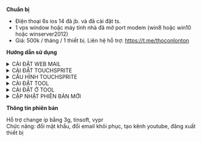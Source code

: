 <b>Chuẩn bị</b>

- Điện thoại 6s ios 14 đã jb. và đã cài đặt ts.
- 1 vps window hoặc máy tính nhà đã mở port modem (win8 hoặc win10 hoặc winserver2012)
- Giá: 500k / tháng / 1 thiết bị. Liên hệ hỗ trợ: https://t.me/thoconlonton

<b>Hướng dẫn sử dụng</b>

<!-- <details>
  <summary>Click to expand!</summary>

  ## Heading
  1. A numbered
  2. list
     * With some
     * Sub bullets
</details> -->

<details>
  <summary>CÀI ĐẶT WEB MAIL</summary>

1. Ở vps download và cài đặt python 3.9.9. Nhớ tích như hình bên dưới
   Link download: https://www.python.org/ftp/python/3.9.9/python-3.9.9-amd64.exe
   <img src="setup/images/1.png"/>
2. Ở vps download và cài đặt web mail ở đây: https://github.com/emga9xkc2/web-mail-release/archive/refs/heads/main.zip
3. Download xong giải nén và chạy file setup.bat trong thư mục setup
4. Quay lại tìm và chạy file Main (Main.lnk) lên là ok
5. Sau khi mở lên nếu thấy thông báo Thay port trong file data/hconfig.ini thì mở file hconfig.ini lên, sửa dòng port = -1 thành port = xxx, rồi lưu lại. Ví dụ port = 789
6. Mở chrome vào http://ipv4.icanhazip.com/ để lấy ip vps. Ví dụ ip vps lấy được là 42.211.1.8
7. Mở tab mới truy cập 42.211.1.8:789 đăng nhập tài khoản mật khẩu là admin admin. Sau đó vào quản lý tài khoản copy apikey và đổi mật khẩu thành mật khẩu mong muốn.
8. Copy 42.211.1.8:789 và apikey ra đâu đó để lát nữa xài
9. LƯU Ý: NẾU BƯỚC 7 KHÔNG TRUY CẬP ĐƯỢC. Hãy tắt tường lửa ở vps rồi thử lại. Nếu vẫn không được hãy mở port cho vps. Google để tìm cách mở, hoặc liên hệ người bán để bảo họ mở cho

</details>

<details>
  <summary>CÀI ĐẶT TOUCHSPRITE</summary>

1. Mở cydia, chọn Sources, chọn Edit, chọn Add, xóa hết url đi nhập dòng này vào rồi bấm Add Source: http://apt.touchsprite.com
2. Hoặc làm theo video: https://www.youtube.com/watch?v=XdP5gIpjCjw

</details>

<details>
  <summary>CẤU HÌNH TOUCHSPRITE</summary>

Bật icon chạy nhanh và tải thư viện cần thiết. làm theo video: https://www.youtube.com/watch?v=TKJLksfG7L8
Như trong video có file chi_sim.traineddata. Tải hết sạch hoặc bỏ lại file này k tải cũng được

</details>

<details>
  <summary>CÀI ĐẶT TOOL</summary>

1. Download file: https://github.com/emga9xkc2/gmail-changer-ios-release/raw/main/gmail_changer.tsp
2. Sau đó dùng 3utool copy file vừa tải về vào thư mục: /private/var/mobile/Media/TouchSprite/lua trên iphone rồi chạy file trên

</details>

<details>
  <summary>CÀI ĐẶT Ở TOOL</summary>

1. TÊN THIẾT BỊ. thích nhập gì thì nhập
2. IPSERVER:PORT. nhập

- Xem lại ở mục 5,6,7,8 CÀI ĐẶT WEB MAIL
- Mẫu: 42.211.1.8:789

3. API KEY SERVER. Vào quản lý tài khoản để lấy. Xem lại ở mục 7 CÀI ĐẶT WEB MAIL
4. API KEY PROXY. nếu dùng tinsoft thì mua api rồi nhập vào đây, không thì dùng bỏ qua ô này
5. Các phần còn lại tùy chọn

</details>

<details>
  <summary>CẬP NHẬT PHIÊN BẢN MỚI</summary>

Ở trong giao diện script touchsprite, vuốt từ trên xuống. Nếu thấy dòng chữ đỏ như ảnh dưới. Bấm vào mũi tên như ảnh bên dưới để cập nhật bản mới nhất
<img src="setup/images/2.png"/>

</details>

<b>Thông tin phiên bản</b>

Hỗ trợ change ip bằng 3g, tinsoft, vypr<br>
Chức năng: đổi mật khẩu, đổi email khôi phục, tạo kênh youtube, đăng xuất thiết bị<br>
